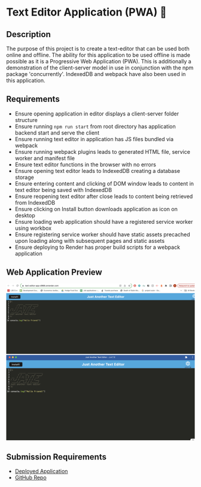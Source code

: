 # Text Editor Application (PWA) 🧰

## Description
The purpose of this project is to create a text-editor that can be used both online and offline. The ability for this application to be used offline is made possible as it is a Progressive Web Application (PWA). This is additionally a demonstration of the client-server model in use in conjunction with the npm package 'concurrently'. IndexedDB and webpack have also been used in this application.

## Requirements
- Ensure opening application in editor displays a client-server folder structure
- Ensure running `npm run start` from root directory has application backend start and serve the client
- Ensure running text editor in application has JS files bundled via webpack
- Ensure running webpack plugins leads to generated HTML file, service worker and manifest file
- Ensure text editor functions in the browser with no errors
- Ensure opening text editor leads to IndexedDB creating a database storage
- Ensure entering content and clicking of DOM window leads to content in text editor being saved with IndexedDB
- Ensure reopening text editor after close leads to content being retrieved from IndexedDB
- Ensure clicking on Install button downloads application as icon on desktop
- Ensure loading web application should have a registered service worker using workbox
- Ensure registering service worker should have static assets precached upon loading along with subsequent pages and static assets
- Ensure deploying to Render has proper build scripts for a webpack application

## Web Application Preview
![Application Screenshot 1](assets/text-editor-application-1.png)
![Application Screenshot 2](assets/text-editor-application-2.png)

## Submission Requirements
- [Deployed Application](https://text-editor-app-d968.onrender.com/)
- [GitHub Repo](https://github.com/ajayshans/text-editor-app)